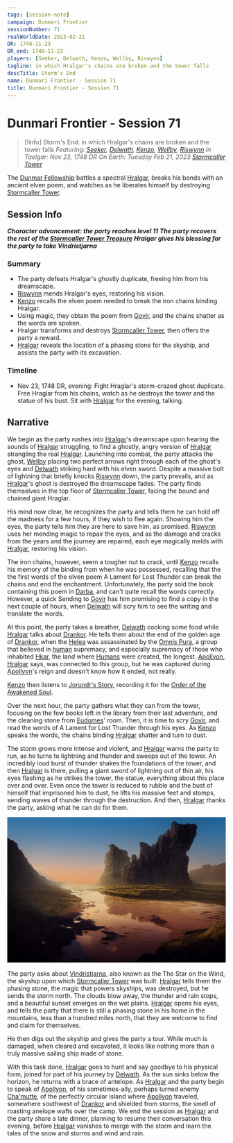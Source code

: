 ```yaml
---
tags: [session-note]
campaign: Dunmari Frontier
sessionNumber: 71
realWorldDate: 2023-02-21
DR: 1748-11-23
DR_end: 1748-11-23
players: [Seeker, Delwath, Kenzo, Wellby, Riswynn]
tagline: in which Hralgar's chains are broken and the tower falls
descTitle: Storm's End
name: Dunmari Frontier - Session 71
title: Dunmari Frontier - Session 71
---
```

# Dunmari Frontier - Session 71

>[!info] Storm's End: in which Hralgar's chains are broken and the tower falls
> *Featuring: [Seeker](<../../../people/pcs/dunmar-fellowship/seeker.md>), [Delwath](<../../../people/pcs/dunmar-fellowship/delwath.md>), [Kenzo](<../../../people/pcs/dunmar-fellowship/kenzo.md>), [Wellby](<../../../people/pcs/dunmar-fellowship/wellby.md>), [Riswynn](<../../../people/pcs/dunmar-fellowship/riswynn.md>)*
> *In Taelgar: Nov 23, 1748 DR*
> *On Earth: Tuesday Feb 21, 2023*
> *[Stormcaller Tower](<../../../gazetteer/greater-dunmar/dunmari-basin/stormcaller-tower.md>)*

The [Dunmar Fellowship](<../../../people/pcs/dunmar-fellowship/dunmar-fellowship.md>) battles a spectral [Hralgar](<../../../people/giants/hralgar.md>), breaks his bonds with an ancient elven poem, and watches as he liberates himself by destroying [Stormcaller Tower](<../../../gazetteer/greater-dunmar/dunmari-basin/stormcaller-tower.md>).

## Session Info

***Character advancement: the party reaches level 11***
***The party recovers the rest of the [Stormcaller Tower Treasure](<../hoards/stormcaller-tower-treasure.md>)***
***Hralgar gives his blessing for the party to take Vindristjarna***
### Summary
- The party defeats Hralgar's ghostly duplicate, freeing him from his dreamscape.
- [Riswynn](<../../../people/pcs/dunmar-fellowship/riswynn.md>) mends Hralgar's eyes, restoring his vision.
- [Kenzo](<../../../people/pcs/dunmar-fellowship/kenzo.md>) recalls the elven poem needed to break the iron chains binding Hralgar.
- Using magic, they obtain the poem from [Govir](<../../../people/dunmari/govir.md>), and the chains shatter as the words are spoken.
- Hralgar transforms and destroys [Stormcaller Tower](<../../../gazetteer/greater-dunmar/dunmari-basin/stormcaller-tower.md>), then offers the party a reward.
- [Hralgar](<../../../people/giants/hralgar.md>) reveals the location of a phasing stone for the skyship, and assists the party with its excavation.

### Timeline
- Nov 23, 1748 DR, evening: Fight Hraglar's storm-crazed ghost duplicate. Free Hraglar from his chains, watch as he destroys the tower and the statue of his bust. Sit with [Hralgar](<../../../people/giants/hralgar.md>) for the evening, talking. 

## Narrative
We begin as the party rushes into [Hralgar](<../../../people/giants/hralgar.md>)'s dreamscape upon hearing the sounds of [Hralgar](<../../../people/giants/hralgar.md>) struggling, to find a ghostly, angry version of [Hralgar](<../../../people/giants/hralgar.md>) strangling the real [Hralgar](<../../../people/giants/hralgar.md>). Launching into combat, the party attacks the ghost, [Wellby](<../../../people/pcs/dunmar-fellowship/wellby.md>) placing two perfect arrows right through each of the ghost's eyes and [Delwath](<../../../people/pcs/dunmar-fellowship/delwath.md>) striking hard with his elven sword. Despite a massive bolt of lightning that briefly knocks [Riswynn](<../../../people/pcs/dunmar-fellowship/riswynn.md>) down, the party prevails, and as [Hralgar](<../../../people/giants/hralgar.md>)'s ghost is destroyed the dreamscape fades. The party finds themselves in the top floor of [Stormcaller Tower](<../../../gazetteer/greater-dunmar/dunmari-basin/stormcaller-tower.md>), facing the bound and chained giant Hraglar.

His mind now clear, he recognizes the party and tells them he can hold off the madness for a few hours, if they wish to flee again. Showing him the eyes, the party tells him they are here to save him, as promised. [Riswynn](<../../../people/pcs/dunmar-fellowship/riswynn.md>) uses her mending magic to repair the eyes, and as the damage and cracks from the years and the journey are repaired, each eye magically melds with [Hralgar](<../../../people/giants/hralgar.md>), restoring his vision. 

The iron chains, however, seem a tougher nut to crack, until [Kenzo](<../../../people/pcs/dunmar-fellowship/kenzo.md>) recalls his memory of the binding from when he was possessed, recalling that the the first words of the elven poem A Lament for Lost Thunder can break the chains and end the enchantment. Unfortunately, the party sold the book containing this poem in [Darba](<../../../gazetteer/greater-dunmar/realms/dunmar/coastal-dunmar/darba/darba.md>), and can't quite recall the words correctly. However, a quick Sending to [Govir](<../../../people/dunmari/govir.md>) has him promising to find a copy in the next couple of hours, when [Delwath](<../../../people/pcs/dunmar-fellowship/delwath.md>) will scry him to see the writing and translate the words. 

At this point, the party takes a breather, [Delwath](<../../../people/pcs/dunmar-fellowship/delwath.md>) cooking some food while [Hralgar](<../../../people/giants/hralgar.md>) talks about [Drankor](<../../../history/drankorian-era/drankorian-empire.md>). He tells them about the end of the golden age of [Drankor](<../../../history/drankorian-era/drankorian-empire.md>), when the [Helea](<../../../people/historical-figures/drankorian-emperors/helea.md>) was assassinated by the [Omnis Pura](<../../../groups/drankorian-societies/omnis-pura.md>), a group that believed in [human](<../../../species/humans.md>) supremacy, and especially supremacy of those who inhabited [Hkar](<../../../history/pre-downfall/hkar.md>), the land where [Humans](<../../../species/humans.md>) were created, the longest. [Apollyon](<../../../people/historical-figures/drankorian-emperors/apollyon.md>), [Hralgar](<../../../people/giants/hralgar.md>) says, was connected to this group, but he was captured during [Apollyon](<../../../people/historical-figures/drankorian-emperors/apollyon.md>)'s reign and doesn't know how it ended, not really. 

[Kenzo](<../../../people/pcs/dunmar-fellowship/kenzo.md>) then listens to [Jorundr's Story](<../collected-stories/jorundr-s-story.md>), recording it for the [Order of the Awakened Soul](<../../../groups/dunmari-mystery-cults/order-of-the-awakened-soul.md>).

Over the next hour, the party gathers what they can from the tower, focusing on the few books left in the library from their last adventure, and the cleaning stone from [Eudomes](<../../../people/historical-figures/eudomes.md>)' room. Then, it is time to scry [Govir](<../../../people/dunmari/govir.md>), and read the words of A Lament for Lost Thunder through his eyes. As [Kenzo](<../../../people/pcs/dunmar-fellowship/kenzo.md>) speaks the words, the chains binding [Hralgar](<../../../people/giants/hralgar.md>) shatter and turn to dust. 

The storm grows more intense and violent, and [Hralgar](<../../../people/giants/hralgar.md>) warns the party to run, as he turns to lightning and thunder and sweeps out of the tower. An incredibly loud burst of thunder shakes the foundations of the tower, and then [Hralgar](<../../../people/giants/hralgar.md>) is there, pulling a giant sword of lightning out of thin air, his eyes flashing as he strikes the tower, the statue, everything about this place over and over. Even once the tower is reduced to rubble and the bust of himself that imprisoned him to dust, he lifts his massive feet and stomps, sending waves of thunder through the destruction. And then, [Hralgar](<../../../people/giants/hralgar.md>) thanks the party, asking what he can do for them. 

![Stormcaller After Storm](../../../assets/stormcaller-after-storm.png)

The party asks about [Vindristjarna](<../../../things/ships/vindristjarna.md>), also known as the The Star on the Wind, the skyship upon which [Stormcaller Tower](<../../../gazetteer/greater-dunmar/dunmari-basin/stormcaller-tower.md>) was built. [Hralgar](<../../../people/giants/hralgar.md>) tells them the phasing stone, the magic that powers skyships, was destroyed, but he sends the storm north. The clouds blow away, the thunder and rain stops, and a beautiful sunset emerges on the wet plains. [Hralgar](<../../../people/giants/hralgar.md>) opens his eyes, and tells the party that there is still a phasing stone in his home in the mountains, less than a hundred miles north, that they are welcome to find and claim for themselves.

He then digs out the skyship and gives the party a tour. While much is damaged, when cleared and excavated, it looks like nothing more than a truly massive sailing ship made of stone.

With this task done, [Hralgar](<../../../people/giants/hralgar.md>) goes to hunt and say goodbye to his physical form, joined for part of his journey by [Delwath](<../../../people/pcs/dunmar-fellowship/delwath.md>). As the sun sinks below the horizon, he returns with a brace of antelope. As [Hralgar](<../../../people/giants/hralgar.md>) and the party begin to speak of [Apollyon](<../../../people/historical-figures/drankorian-emperors/apollyon.md>), of his sometimes-ally, perhaps turned enemy [Cha'mutte](<../../../people/extraplanar-powers/cha-mutte.md>), of the perfectly circular island where [Apollyon](<../../../people/historical-figures/drankorian-emperors/apollyon.md>) traveled, somewhere southwest of [Drankor](<../../../history/drankorian-era/drankor.md>) and shielded from storms, the smell of roasting anelope wafts over the camp. We end the session as [Hralgar](<../../../people/giants/hralgar.md>) and the party share a late dinner, planning to resume their conversation this evening, before [Hralgar](<../../../people/giants/hralgar.md>) vanishes to merge with the storm and learn the tales of the snow and storms and wind and rain. 
